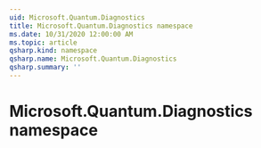 ```yaml
---
uid: Microsoft.Quantum.Diagnostics
title: Microsoft.Quantum.Diagnostics namespace
ms.date: 10/31/2020 12:00:00 AM
ms.topic: article
qsharp.kind: namespace
qsharp.name: Microsoft.Quantum.Diagnostics
qsharp.summary: ''
---
```


# Microsoft.Quantum.Diagnostics namespace



